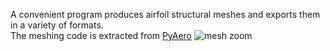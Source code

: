 A convenient program produces airfoil structural meshes and exports them in a variety of formats.<br>
The meshing code is extracted from [PyAero](https://github.com/chiefenne/PyAero)
![mesh zoom](./assert/mesh_zoom.gif "mesh")